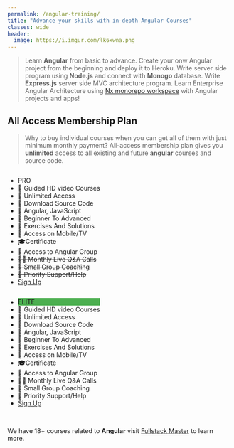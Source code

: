 ```yaml
---
permalink: /angular-training/
title: "Advance your skills with in-depth Angular Courses"
classes: wide
header:
  image: https://i.imgur.com/lk6xwna.png
---
```


<link rel="stylesheet" href="/assets/css/pricing.css">

> Learn **Angular** from basic to advance. Create your onw Angular project from the beginning and deploy it to Heroku. Write server side program using **Node.js** and connect with **Monogo** database. Write **Express.js** server side MVC architecture program. Learn Enterprise Angular Architecture using [Nx monorepo workspace](https://nx.dev) with Angular projects and apps! 

## All Access Membership Plan

>Why to buy individual courses when you can get all of them with just minimum monthly payment? All-access membership plan gives you **unlimited** access to all existing and future **angular** courses and source code.

<div class="pricing">
<div class="columns">
  <ul class="price">
    <li class="header">PRO</li>
    <li>
    🎥 Guided HD video Courses 
    </li>
    <li>📶 Unlimited Access       </li>
    <li>📁 Download Source Code   </li>
    <li>📜 Angular, JavaScript    </li>
    <li>🏁 Beginner To Advanced   </li>
    <li>📝 Exercises And Solutions</li>
    <li>📱 Access on Mobile/TV     </li>
    <li>🎓Certificate             </li>
    <li>💬 Access to Angular Group</li>
    <li><strike>👨‍🏫 Monthly Live Q&A Calls </strike></li>
    <li><strike>💯 Small Group Coaching  </strike> </li>
    <li><strike>💪 Priority Support/Help  </strike> </li>
    <li class="grey"><a href="https://fullstackmaster.net/pro"  class="btn btn--info btn--large">Sign Up</a></li>
  </ul>
</div>

<div class="columns">
  <ul class="price">
    <li class="header" style="background-color:#4CAF50">ELITE</li>
    <li>🎥 Guided HD video Courses</li>
    <li>📶 Unlimited Access       </li>
    <li>📁 Download Source Code   </li>
    <li>📜 Angular, JavaScript    </li>
    <li>🏁 Beginner To Advanced   </li>
    <li>📝 Exercises And Solutions</li>
    <li>📱 Access on Mobile/TV     </li>
    <li>🎓Certificate             </li>
    <li>💬 Access to Angular Group</li>
    <li>👨‍🏫 Monthly Live Q&A Calls </li>
    <li>💯 Small Group Coaching   </li>
    <li>💪 Priority Support/Help  </li>
    <li class="grey"><a href="https://fullstackmaster.net/elite" class="btn btn--success btn--large">Sign Up</a></li>
  </ul>
</div> 
</div>

<br>

We have 18+ courses related to **Angular** visit [Fullstack Master](https://www.fullstackmaster.net) to learn more.